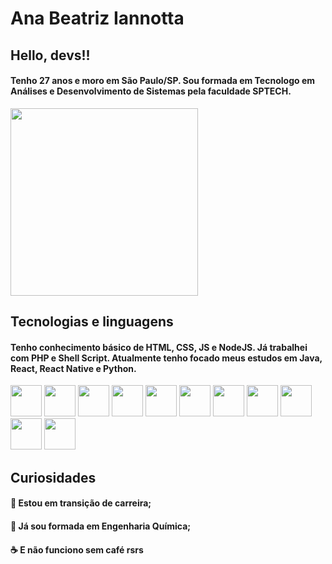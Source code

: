 # Ana Beatriz Iannotta

## Hello, devs!!

#### Tenho 27 anos e moro em São Paulo/SP. Sou formada em Tecnologo em Análises e Desenvolvimento de Sistemas pela faculdade SPTECH.
<img src="https://i.imgur.com/CzYiNt9.png" height="300px">

## Tecnologias e linguagens

#### Tenho conhecimento básico de HTML, CSS, JS e NodeJS. Já trabalhei com PHP e Shell Script. Atualmente tenho focado meus estudos em Java, React, React Native e Python.
<img src="https://cdn.jsdelivr.net/gh/devicons/devicon/icons/html5/html5-original.svg" height="50px"/>    <img src="https://cdn.jsdelivr.net/gh/devicons/devicon/icons/css3/css3-original.svg" height="50px"/>    <img src="https://cdn.jsdelivr.net/gh/devicons/devicon/icons/javascript/javascript-original.svg" height="50px"/>    <img src="https://cdn.jsdelivr.net/gh/devicons/devicon/icons/nodejs/nodejs-original.svg" height="50px"/>   <img src="https://cdn.jsdelivr.net/gh/devicons/devicon/icons/java/java-original.svg" height="50px"/>   <img src="https://cdn.jsdelivr.net/gh/devicons/devicon/icons/php/php-original.svg" height="50px"/>    <img src="https://cdn.jsdelivr.net/gh/devicons/devicon/icons/react/react-original.svg" height="50px"/>    <img src="https://cdn.jsdelivr.net/gh/devicons/devicon/icons/python/python-original.svg" height="50px"/>   <img src="https://cdn.jsdelivr.net/gh/devicons/devicon/icons/ubuntu/ubuntu-plain.svg" height="50px"/>   <img src="https://cdn.jsdelivr.net/gh/devicons/devicon/icons/mysql/mysql-original.svg" height="50px"/>   <img src="https://cdn.jsdelivr.net/gh/devicons/devicon/icons/github/github-original.svg" height="50px"/>       

## Curiosidades

#### :notebook_with_decorative_cover: Estou em transição de carreira;
#### :microscope: Já sou formada em Engenharia Química; 
#### :coffee: E não funciono sem café rsrs


<!-- <div>
<a href="https://github.com/anabeatriziannotta">
<img height="150em" src="https://github-readme-stats.vercel.app/api/top-langs/?username=anabeatriziannotta&layout=compact&langs_count=7&theme=dracula"/>
<img height="150em" src="https://github-readme-stats.vercel.app/api?username=anabeatriziannotta&show_icons=true&theme=dracula&include_all_commits=true&count_private=true"/>
</div> -->

